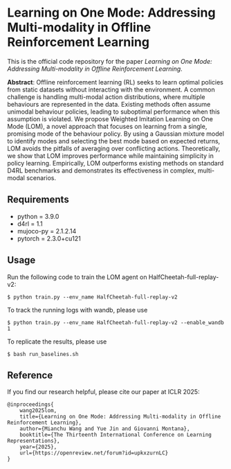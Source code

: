 # Learning on One Mode: Addressing Multi-modality in Offline Reinforcement Learning

This is the official code repository for the paper *Learning on One Mode: Addressing Multi-modality in Offline Reinforcement Learning*.

**Abstract**: Offline reinforcement learning (RL) seeks to learn optimal policies from static datasets without interacting with the environment. A common challenge is handling multi-modal action distributions, where multiple behaviours are represented in the data. Existing methods often assume unimodal behaviour policies, leading to suboptimal performance when this assumption is violated. We propose Weighted Imitation Learning on One Mode (LOM), a novel approach that focuses on learning from a single, promising mode of the behaviour policy. By using a Gaussian mixture model to identify modes and selecting the best mode based on expected returns, LOM avoids the pitfalls of averaging over conflicting actions. Theoretically, we show that LOM improves performance while maintaining simplicity in policy learning. Empirically, LOM outperforms existing methods on standard D4RL benchmarks and demonstrates its effectiveness in complex, multi-modal scenarios.


## Requirements

* python = 3.9.0
* d4rl = 1.1
* mujoco-py = 2.1.2.14
* pytorch = 2.3.0+cu121

## Usage

Run the following code to train the LOM agent on HalfCheetah-full-replay-v2:
```
$ python train.py --env_name HalfCheetah-full-replay-v2
```
To track the running logs with wandb, please use
```
$ python train.py --env_name HalfCheetah-full-replay-v2 --enable_wandb 1
```
To replicate the results, please use
```
$ bash run_baselines.sh
```

## Reference

If you find our research helpful, please cite our paper at ICLR 2025:
```
@inproceedings{
    wang2025lom,
    title={Learning on One Mode: Addressing Multi-modality in Offline Reinforcement Learning},
    author={Mianchu Wang and Yue Jin and Giovanni Montana},
    booktitle={The Thirteenth International Conference on Learning Representations},
    year={2025},
    url={https://openreview.net/forum?id=upkxzurnLC}
}
```
